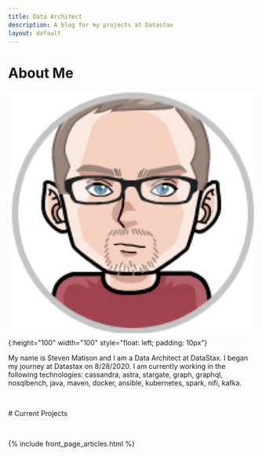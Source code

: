 ```yaml
---
title: Data Architect
description: A blog for my projects at Datastax
layout: default
---
```


# About Me

![SRM](/assets/images/SRM.png){:height="100" width="100" style="float: left; padding: 10px"}
 
My name is Steven Matison and I am a Data Architect at DataStax. I began my journey at Datastax on 8/28/2020. 
I am currently working in the following technologies: cassandra, astra, stargate, graph, graphql, nosqlbench, java, maven, docker,
ansible, kubernetes, spark, nifi, kafka.

<div style="clear: both"></div>
<p>&nbsp;</p>
# Current Projects
<p>&nbsp;</p>
{% include front_page_articles.html %}

